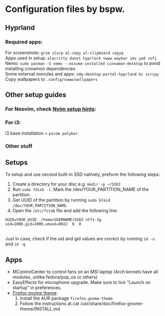 # Configuration files by bspw.

## Hyprland
### Required apps:
For screenshots: ```grim slurp wl-copy wl-clipboard copyq```<br>
Apps used in setup: ```alacritty dunst hyprlock swww waybar imv yad rofi```<br>
Nemo: ```sudo pacman -S nemo --assume-installed cinnamon-desktop``` to avoid installing cinnamon dependencies<br>
Some external monules and apps: ```xdg-desktop-portal-hyprland bc scrcpy```<br>
Copy wallpapers to ```.config/swww/wallpapers```

## Other setup guides
### For Neovim, check [Nvim setup hints](https://github.com/beispielsweise/configs/blob/main/config/nvim/README.md):
### For i3:
i3 base installation +
```picom polybar```

### Other stuff
## Setups
To setup and use second built-in SSD natively, preform the following steps:
1. Create a directory for your disc e.g. ```mkdir -p ~/SSD2```
2. Run ```sudo fdisk -l```. Mark the /dev/YOUR_PARTITION_NAME of the partition
3. Get UUID of the partition by running ```sudo blkid /dev/YOUR_PARTITION_NAME```. 
4. Open the ```/etc/fstab``` file and add the following line:<br>
```
UUID=YOUR_UUID  /home/USERNAME/SSD2 ntfs-3g  uid=1000,gid=1000,umask=0022  0  0
```
<br>Just in case, check if the uid and gid values are correct by running ```id -u``` and ```id -g```
## Apps
- MControlCenter to control fans on an MSI laptop (Arch kernels have all modules, unlike fedora/pop_os or others) <br>
- EasyEffects for microphone upgrade. Make sure to tick "Launch on startup" in preferences.
- [Firefox gnome theme](https://github.com/rafaelmardojai/firefox-gnome-theme): <br>
  1. Install the AUR package ```firefox-gnome-theme```
  2. Follow the instructions at cat /usr/share/doc/firefox-gnome-theme/INSTALL.md
